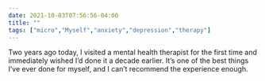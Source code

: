 ```yaml
---
date: 2021-10-03T07:56:56-04:00
title: ""
tags: ["micro","Myself","anxiety","depression","therapy"]
---
```

Two years ago today, I visited a mental health therapist for the first time and immediately wished I’d done it a decade earlier. It’s one of the best things I’ve ever done for myself, and I can’t recommend the experience enough. 
